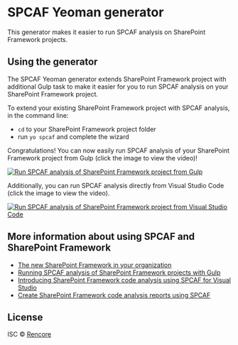 # SPCAF Yeoman generator

This generator makes it easier to run SPCAF analysis on SharePoint Framework projects.

## Using the generator

The SPCAF Yeoman generator extends SharePoint Framework project with additional Gulp task to make it easier for you to run SPCAF analysis on your SharePoint Framework project.

To extend your existing SharePoint Framework project with SPCAF analysis, in the command line:
- `cd` to your SharePoint Framework project folder
- run `yo spcaf` and complete the wizard

Congratulations! You can now easily run SPCAF analysis of your SharePoint Framework project from Gulp (click the image to view the video)!

[![Run SPCAF analysis of SharePoint Framework project from Gulp](https://img.youtube.com/vi/5k22xLZWt5s/0.jpg)](https://www.youtube.com/embed/5k22xLZWt5s)

Additionally, you can run SPCAF analysis directly from Visual Studio Code (click the image to view the video).

[![Run SPCAF analysis of SharePoint Framework project from Visual Studio Code](https://img.youtube.com/vi/Tz5ALDJeknY/0.jpg)](https://www.youtube.com/embed/Tz5ALDJeknY)

## More information about using SPCAF and SharePoint Framework

 * [The new SharePoint Framework in your organization](https://www.spcaf.com/blog/new-sharepoint-framework-organization-better-spcaf/)
 * [Running SPCAF analysis of SharePoint Framework projects with Gulp](https://www.spcaf.com/blog/spcaf-analysis-sharepoint-framework-projects-gulp/)
 * [Introducing SharePoint Framework code analysis using SPCAF for Visual Studio](https://www.spcaf.com/blog/sharepoint-framework-code-analysis-spcaf-visual-studio/)
 * [Create SharePoint Framework code analysis reports using SPCAF](https://www.spcaf.com/blog/sharepoint-framework-code-analysis-reports-spcaf/)

## License

ISC © [Rencore](http://spcaf.com)
